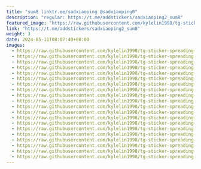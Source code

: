```yaml
---
title: "sum8 linktr.ee/sadxiaoping @sadxiaoping0"
description: "regular: https://t.me/addstickers/sadxiaoping2_sum8"
featured_image: "https://raw.githubusercontent.com/kylelin1998/tg-sticker-spreading-worldwide-images/main/img/34de0676-c8c9-4237-838f-f5f801721b81.jpg"
link: "https://t.me/addstickers/sadxiaoping2_sum8"
weight: 3
date: 2024-05-11T08:07:40+08:00
images:
  - https://raw.githubusercontent.com/kylelin1998/tg-sticker-spreading-worldwide-images/main/img/34de0676-c8c9-4237-838f-f5f801721b81.jpg
  - https://raw.githubusercontent.com/kylelin1998/tg-sticker-spreading-worldwide-images/main/img/33e52187-8086-4878-8dfc-642b14954218.jpg
  - https://raw.githubusercontent.com/kylelin1998/tg-sticker-spreading-worldwide-images/main/img/cd5d75ff-4fb0-438d-b7cf-f50666e04fe7.jpg
  - https://raw.githubusercontent.com/kylelin1998/tg-sticker-spreading-worldwide-images/main/img/ad26ab3f-ac40-4043-9886-a23faf2a9991.jpg
  - https://raw.githubusercontent.com/kylelin1998/tg-sticker-spreading-worldwide-images/main/img/ad664374-62e9-4479-ae4b-19b1c0526f63.jpg
  - https://raw.githubusercontent.com/kylelin1998/tg-sticker-spreading-worldwide-images/main/img/e3b09dbe-b9ca-4564-877d-6c13235cba52.jpg
  - https://raw.githubusercontent.com/kylelin1998/tg-sticker-spreading-worldwide-images/main/img/3dfe3a5f-ec3c-4120-87d7-611cbd172e01.jpg
  - https://raw.githubusercontent.com/kylelin1998/tg-sticker-spreading-worldwide-images/main/img/2004000a-08b4-448d-a172-034289f4d71e.jpg
  - https://raw.githubusercontent.com/kylelin1998/tg-sticker-spreading-worldwide-images/main/img/9d6ee2f5-37a9-4035-8f68-01d438855abf.jpg
  - https://raw.githubusercontent.com/kylelin1998/tg-sticker-spreading-worldwide-images/main/img/163e9953-b502-4e47-bcc3-ff8978f9e236.jpg
  - https://raw.githubusercontent.com/kylelin1998/tg-sticker-spreading-worldwide-images/main/img/30670087-ff0e-41a7-899f-17a928564d72.jpg
  - https://raw.githubusercontent.com/kylelin1998/tg-sticker-spreading-worldwide-images/main/img/c91a0fc4-b91b-4474-ba69-a86b3b8c3dbb.jpg
  - https://raw.githubusercontent.com/kylelin1998/tg-sticker-spreading-worldwide-images/main/img/e71d1fec-e620-477d-82a8-004d9d35761c.jpg
  - https://raw.githubusercontent.com/kylelin1998/tg-sticker-spreading-worldwide-images/main/img/75da4a9b-af1d-4d07-9902-45b3032aa921.jpg
  - https://raw.githubusercontent.com/kylelin1998/tg-sticker-spreading-worldwide-images/main/img/aad04e25-da6d-4335-9493-9eef1a1144d2.jpg
  - https://raw.githubusercontent.com/kylelin1998/tg-sticker-spreading-worldwide-images/main/img/4e622c88-7a64-4acb-9324-dd831bc2efdf.jpg
  - https://raw.githubusercontent.com/kylelin1998/tg-sticker-spreading-worldwide-images/main/img/dc2144ac-5a4e-4fe3-8928-9511237bbf08.jpg
  - https://raw.githubusercontent.com/kylelin1998/tg-sticker-spreading-worldwide-images/main/img/8d2d095b-b5fb-47bd-a9a9-01038a556f4c.jpg
  - https://raw.githubusercontent.com/kylelin1998/tg-sticker-spreading-worldwide-images/main/img/54c65fc6-3bc7-414c-8d55-a22abdc23a0b.jpg
  - https://raw.githubusercontent.com/kylelin1998/tg-sticker-spreading-worldwide-images/main/img/1aec17f2-e547-4d13-8530-6ea37851c7fb.jpg
---
```

